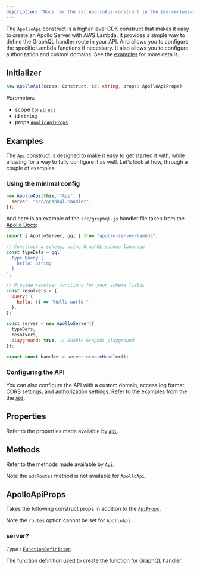 ```yaml
---
description: "Docs for the sst.ApolloApi construct in the @serverless-stack/resources package"
---
```


The `ApolloApi` construct is a higher level CDK construct that makes it easy to create an Apollo Server with AWS Lambda. It provides a simple way to define the GraphQL handler route in your API. And allows you to configure the specific Lambda functions if necessary. It also allows you to configure authorization and custom domains. See the [examples](#examples) for more details.

## Initializer

```ts
new ApolloApi(scope: Construct, id: string, props: ApolloApiProps)
```

_Parameters_

- scope [`Construct`](https://docs.aws.amazon.com/cdk/api/latest/docs/constructs.Construct.html)
- id `string`
- props [`ApolloApiProps`](#apolloapiprops)

## Examples

The `Api` construct is designed to make it easy to get started it with, while allowing for a way to fully configure it as well. Let's look at how, through a couple of examples.

### Using the minimal config

```js
new ApolloApi(this, "Api", {
  server: "src/graphql.handler",
});
```

And here is an example of the `src/graphql.js` handler file taken from the [Apollo Docs](https://www.apollographql.com/docs/apollo-server/deployment/lambda/#setting-up-your-project):

```js
import { ApolloServer, gql } from "apollo-server-lambda";

// Construct a schema, using GraphQL schema language
const typeDefs = gql`
  type Query {
    hello: String
  }
`;

// Provide resolver functions for your schema fields
const resolvers = {
  Query: {
    hello: () => "Hello world!",
  },
};

const server = new ApolloServer({
  typeDefs,
  resolvers,
  playground: true, // Enable GraphQL playground
});

export const handler = server.createHandler();
```

### Configuring the API

You can also configure the API with a custom domain, access log format, CORS settings, and authorization settings. Refer to the examples from the the [`Api`](Api#examples).

## Properties

Refer to the properties made available by [`Api`](Api#properties).

## Methods

Refer to the methods made available by [`Api`](Api#methods).

Note the `addRoutes` method is not available for `ApolloApi`.

## ApolloApiProps

Takes the following construct props in addition to the [`ApiProps`](Api.md#apiprops).

Note the `routes` option cannot be set for `ApolloApi`.

### server?

_Type_ : [`FunctionDefinition`](Function.md#functiondefinition)

The function definition used to create the function for GraphQL handler.
